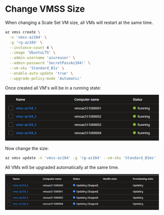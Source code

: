 # Change VMSS Size

When changing a Scale Set VM size, all VMs will restart at the same time.

```sh
az vmss create \
  -n 'vmss-az104' \
  -g 'rg-az104' \
  --instance-count 4 \
  --image 'UbuntuLTS' \
  --admin-username 'azureuser' \
  --admin-password 'SecretPassAz104!' \
  --vm-sku 'Standard_B1s' \
  --enable-auto-update 'true' \
  --upgrade-policy-mode 'Automatic'
```

Once created all VM's will be in a running state:

<img src="running.png" />

Now change the size:

```sh
az vmss update -n 'vmss-az104' -g 'rg-az104' --vm-sku 'Standard_B1ms'
```

All VMs will be upgraded automatically at the same time.

<img src="upgrading.png" />
